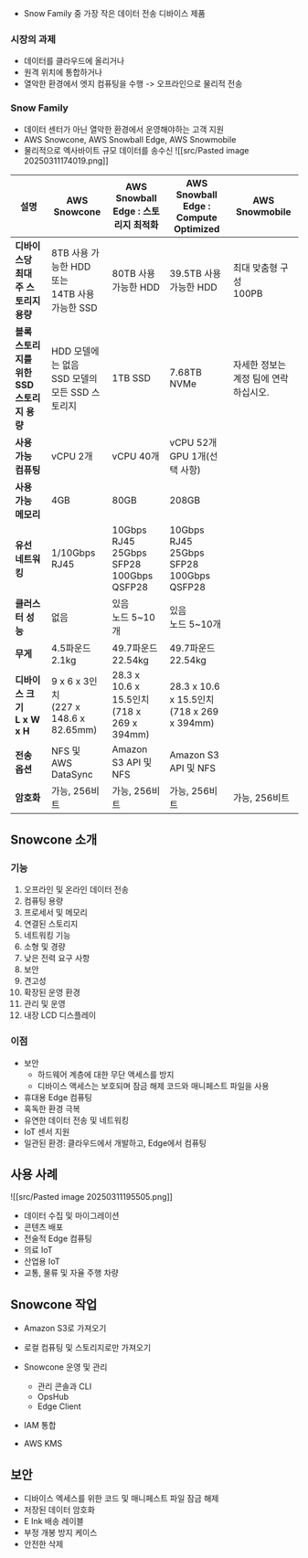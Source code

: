 - Snow Family 중 가장 작은 데이터 전송 디바이스 제품

### 시장의 과제
- 데이터를 클라우드에 올리거나
- 원격 위치에 통합하거나
- 열악한 환경에서 엣지 컴퓨팅을 수행
-> 오프라인으로 물리적 전송

### Snow Family
- 데이터 센터가 아닌 열악한 환경에서 운영해야하는 고객 지원
- AWS Snowcone, AWS Snowball Edge, AWS Snowmobile
- 물리적으로 엑사바이트 규모 데이터를 송수신
![[src/Pasted image 20250311174019.png]]


| 설명                             | AWS Snowcone                                | AWS Snowball Edge : 스토리지 최적화                      | AWS Snowball Edge : Compute Optimized             | AWS Snowmobile        |
| ------------------------------ | ------------------------------------------- | ------------------------------------------------- | ------------------------------------------------- | --------------------- |
| **디바이스당 최대 주 스토리지 용량**         | 8TB 사용 가능한 HDD  <br>또는  <br>14TB 사용 가능한 SSD | 80TB 사용 가능한 HDD                                   | 39.5TB 사용 가능한 HDD                                 | 최대 맞춤형 구성  <br>100PB  |
| **블록 스토리지를 위한 SSD 스토리지 용량**    | HDD 모델에는 없음  <br>SSD 모델의 모든 SSD 스토리지        | 1TB SSD                                           | 7.68TB NVMe                                       | 자세한 정보는 계정 팀에 연락하십시오. |
| **사용 가능 컴퓨팅**                  | vCPU 2개                                     | vCPU 40개                                          | vCPU 52개  <br>GPU 1개(선택 사항)                       |                       |
| **사용 가능 메모리**                  | 4GB                                         | 80GB                                              | 208GB                                             |                       |
| **유선 네트워킹**                    | 1/10Gbps RJ45                               | 10Gbps RJ45  <br>25Gbps SFP28  <br>100Gbps QSFP28 | 10Gbps RJ45  <br>25Gbps SFP28  <br>100Gbps QSFP28 |                       |
| **클러스터 성능**                    | 없음                                          | 있음  <br>노드 5~10개                                  | 있음  <br>노드 5~10개                                  |                       |
| **무게**                         | 4.5파운드  <br>2.1kg                           | 49.7파운드  <br>22.54kg                              | 49.7파운드  <br>22.54kg                              |                       |
| **디바이스 크기**  <br>**L x W x H** | 9 x 6 x 3인치  <br>(227 x 148.6 x 82.65mm)    | 28.3 x 10.6 x 15.5인치  <br>(718 x 269 x 394mm)     | 28.3 x 10.6 x 15.5인치  <br>(718 x 269 x 394mm)     |                       |
| **전송 옵션**                      | NFS 및  <br>AWS DataSync                     | Amazon S3 API 및 NFS                               | Amazon S3 API 및 NFS                               |                       |
| **암호화**                        | 가능, 256비트                                   | 가능, 256비트                                         | 가능, 256비트                                         | 가능, 256비트             |

## Snowcone 소개

### 기능
1. 오프라인 및 온라인 데이터 전송
2. 컴퓨팅 용량
3. 프로세서 및 메모리
4. 연결된 스토리지
5. 네트워킹 기능
6. 소형 및 경량
7. 낮은 전력 요구 사항
8. 보안
9. 견고성
10. 확장된 운영 환경
11. 관리 및 운영
12. 내장 LCD 디스플레이

### 이점
- 보안
	- 하드웨어 계층에 대한 무단 액세스를 방지
	- 디바이스 액세스는 보호되며 잠금 해제 코드와 매니페스트 파일을 사용
- 휴대용 Edge 컴퓨팅
- 혹독한 환경 극복
- 유연한 데이터 전송 및 네트워킹
- IoT 센서 지원
- 일관된 환경: 클라우드에서 개발하고, Edge에서 컴퓨팅

## 사용 사례

![[src/Pasted image 20250311195505.png]]
- 데이터 수집 및 마이그레이션
- 콘텐츠 배포
- 전술적 Edge 컴퓨팅
- 의료 IoT
- 산업용 IoT
- 교통, 물류 및 자율 주행 차량

## Snowcone 작업
- Amazon S3로 가져오기
- 로컬 컴퓨팅 및 스토리지로만 가져오기

- Snowcone 운영 및 관리
	- 관리 콘솔과 CLI
	- OpsHub
	- Edge Client
- IAM 통합
- AWS KMS

## 보안
- 디바이스 엑세스를 위한 코드 및 매니페스트 파일 잠금 해제
- 저장된 데이터 암호화
- E Ink 배송 레이블
- 부정 개봉 방지 케이스
- 안전한 삭제